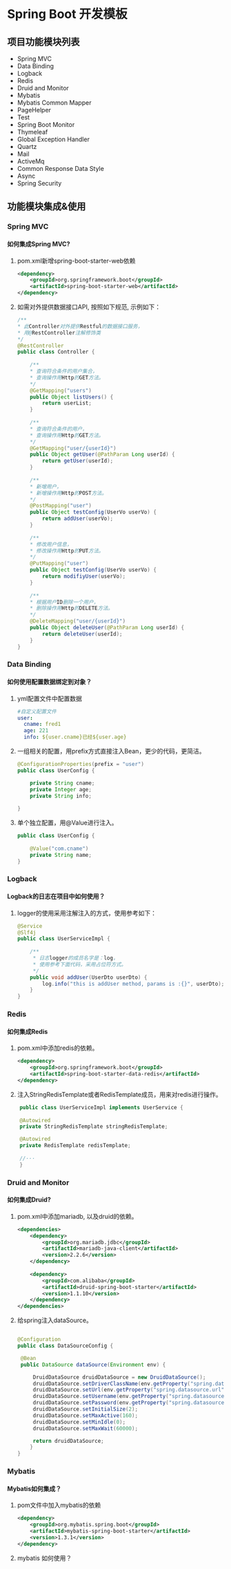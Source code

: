 # Spring Boot 开发模板

## 项目功能模块列表
* Spring MVC
* Data Binding
* Logback
* Redis
* Druid and Monitor
* Mybatis
* Mybatis Common Mapper
* PageHelper
* Test
* Spring Boot Monitor
* Thymeleaf
* Global Exception Handler
* Quartz
* Mail
* ActiveMq
* Common Response Data Style
* Async
* Spring Security

## 功能模块集成&使用
### Spring MVC
#### 如何集成Spring MVC?
1. pom.xml新增spring-boot-starter-web依赖
    ```xml
    <dependency>
        <groupId>org.springframework.boot</groupId>
        <artifactId>spring-boot-starter-web</artifactId>
    </dependency>
    ```

2. 如需对外提供数据接口API, 按照如下规范, 示例如下：
    ```java
    /**
    * 此Controller对外提供Restful的数据接口服务，
    * 用@RestController注解修饰类
    */
    @RestController
    public class Controller {
        
        /**
        * 查询符合条件的用户集合，
        * 查询操作用Http的GET方法。
        */
        @GetMapping("users")
        public Object listUsers() {
            return userList;
        }
        
        /**
        * 查询符合条件的用户，
        * 查询操作用Http的GET方法。
        */
        @GetMapping("user/{userId}")
        public Object getUser(@PathParam Long userId) {
            return getUser(userId);
        }
        
        /**
        * 新增用户，
        * 新增操作用Http的POST方法。
        */
        @PostMapping("user")
        public Object testConfig(UserVo userVo) {
            return addUser(userVo);
        }
        
        /**
        * 修改用户信息，
        * 修改操作用Http的PUT方法。
        */
        @PutMapping("user")
        public Object testConfig(UserVo userVo) {
            return modifiyUser(userVo);
        }
         
        /**
        * 根据用户ID删除一个用户，
        * 删除操作用Http的DELETE方法。
        */
        @DeleteMapping("user/{userId}")
        public Object deleteUser(@PathParam Long userId) {
            return deleteUser(userId);
        }
    }
    ```

### Data Binding
#### 如何使用配置数据绑定到对象？
1. yml配置文件中配置数据
    ```yaml
    #自定义配置文件
    user:
      cname: fred1
      age: 221
      info: ${user.cname}已经${user.age}
    ```
2. 一组相关的配置，用prefix方式直接注入Bean，更少的代码，更简洁。
    ```java
    @ConfigurationProperties(prefix = "user")
    public class UserConfig {
    
        private String cname;
        private Integer age;
        private String info;
        
    }
    ```
3. 单个独立配置，用@Value进行注入。
    ```java
    public class UserConfig {
        
        @Value("com.cname")
        private String name;
    }
    ```

### Logback
#### Logback的日志在项目中如何使用？
1. logger的使用采用注解注入的方式，使用参考如下：

    ```java
    @Service
    @Slf4j
    public class UserServiceImpl {
       
        /**
         * 日志logger的成员名字是：log，
         * 使用参考下面代码，采用占位符方式。
         */
        public void addUser(UserDto userDto) {
            log.info("this is addUser method, params is :{}", userDto);
        }
    }
    ```

### Redis
#### 如何集成Redis
1. pom.xml中添加redis的依赖。

    ```xml
    <dependency>
        <groupId>org.springframework.boot</groupId>
        <artifactId>spring-boot-starter-data-redis</artifactId>
    </dependency>
    ```

2. 注入StringRedisTemplate或者RedisTemplate成员，用来对redis进行操作。
```java
    public class UserServiceImpl implements UserService {
    
    @Autowired
    private StringRedisTemplate stringRedisTemplate;

    @Autowired
    private RedisTemplate redisTemplate;
    
    //···
    }
```
### Druid and Monitor
#### 如何集成Druid?
1. pom.xml中添加mariadb, 以及druid的依赖。
    ```xml
    <dependencies>
        <dependency>
            <groupId>org.mariadb.jdbc</groupId>
            <artifactId>mariadb-java-client</artifactId>
            <version>2.2.6</version>
        </dependency>
         
        <dependency>
            <groupId>com.alibaba</groupId>
            <artifactId>druid-spring-boot-starter</artifactId>
            <version>1.1.10</version>
        </dependency>
    </dependencies>
    ```
2. 给spring注入dataSource。
    ```java
    
    @Configuration
    public class DataSourceConfig {
 
     @Bean
     public DataSource dataSource(Environment env) {
 
         DruidDataSource druidDataSource = new DruidDataSource();
         druidDataSource.setDriverClassName(env.getProperty("spring.datasource.driver-class-name"));
         druidDataSource.setUrl(env.getProperty("spring.datasource.url"));
         druidDataSource.setUsername(env.getProperty("spring.datasource.username"));
         druidDataSource.setPassword(env.getProperty("spring.datasource.password"));
         druidDataSource.setInitialSize(2);
         druidDataSource.setMaxActive(160);
         druidDataSource.setMinIdle(0);
         druidDataSource.setMaxWait(60000);
 
         return druidDataSource;
        }
    }
    ```
### Mybatis
#### Mybatis如何集成？
1. pom文件中加入mybatis的依赖

    ```xml
    <dependency>
        <groupId>org.mybatis.spring.boot</groupId>
        <artifactId>mybatis-spring-boot-starter</artifactId>
        <version>1.3.1</version>
    </dependency>
    ```
2. mybatis 如何使用？